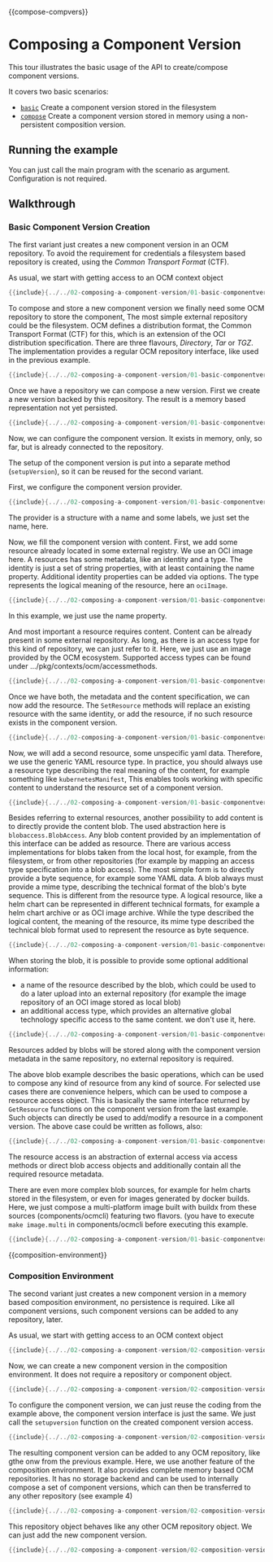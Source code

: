 {{compose-compvers}}
# Composing a Component Version

This tour illustrates the basic usage of the API to
create/compose component versions.

It covers two basic scenarios:
- [`basic`](01-basic-componentversion-creation.go) Create a component version stored in the filesystem
- [`compose`](02-composition-version.go) Create a component version stored in memory using a non-persistent composition version.

## Running the example

You can just call the main program with the scenario as argument. Configuration is not required.

## Walkthrough

### Basic Component Version Creation

The first variant just creates a new component version
in an OCM repository. To avoid the requirement for 
credentials a filesystem based repository is created, using
the *Common Transport Format* (CTF).

As usual, we start with getting access to an OCM context
object

```go
{{include}{../../02-composing-a-component-version/01-basic-componentversion-creation.go}{default context}}
```

To compose and store a new component version
we finally need some OCM repository to
store the component, The most simple
external repository could be the filesystem.
OCM defines a distribution format, the
Common Transport Format (CTF) for this,
which is an extension of the OCI distribution
specification.
There are three flavours, *Directory*, *Tar* or *TGZ*.
The implementation provides a regular OCM repository
interface, like used in the previous example.

```go
{{include}{../../02-composing-a-component-version/01-basic-componentversion-creation.go}{create ctf}}
```

Once we have a repository we can compose a new version.
First we create a new version backed by this repository.
The result is a memory based representation not yet persisted.

```go
{{include}{../../02-composing-a-component-version/01-basic-componentversion-creation.go}{new version}}
```

Now, we can configure the component version. It exists in memory, only,
so far, but is already connected to the repository.

The setup of the component version is put into a 
separate method (`setupVersion`), so it can be reused for the second variant.

First, we configure the component version provider.

```go
{{include}{../../02-composing-a-component-version/01-basic-componentversion-creation.go}{setup provider}}
```

The provider is a structure with a name and some labels, we just set
the name, here.

Now, we fill the component version with content.
First, we add some resource already located in
some external registry. We use an OCI image here.
A resources has some metadata, like an identity
and a type.
The identity is just a set of string properties,
with at least containing the name property.
Additional identity properties can be added via
options.
The type represents the logical meaning of the
resource, here an `ociImage`.

```go
{{include}{../../02-composing-a-component-version/01-basic-componentversion-creation.go}{setup resource meta}}
```

In this example, we just use the name property.

And most important a resource requires content.
Content can be already present in some external
repository. As long, as there is an access type
for this kind of repository, we can just refer to it.
Here, we just use an image provided by the
OCM ecosystem.
Supported access types can be found under
.../pkg/contexts/ocm/accessmethods.

```go
{{include}{../../02-composing-a-component-version/01-basic-componentversion-creation.go}{setup image access}}
```

Once we have both, the metadata and the content specification,
we can now add the resource. 
The `SetResource` methods will replace an existing resource with the same
identity, or add the resource, if no such resource exists in the component
version.

```go
{{include}{../../02-composing-a-component-version/01-basic-componentversion-creation.go}{setup resource}}
```

Now, we will add a second resource, some unspecific yaml data.
Therefore, we use the generic YAML resource type.
In practice, you should always use a resource type describing
the real meaning of the content, for example something like
`kubernetesManifest`, This enables tools working with specific content
to understand the resource set of a component version.

```go
{{include}{../../02-composing-a-component-version/01-basic-componentversion-creation.go}{setup second meta}}
```

Besides referring to external resources, another possibility
to add content is to directly provide the content blob. The
used abstraction here is `blobaccess.BlobAccess`.
Any blob content provided by an implementation of this
interface can be added as resource.
There are various access implementations for blobs
taken from the local host, for example, from the filesystem,
or from other repositories (for example by mapping
an access type specification into a blob access).
The most simple form is to directly provide a byte sequence,
for example some YAML data.
A blob always must provide a mime type, describing the
technical format of the blob's byte sequence. This is different
from the resource type. A logical resource, like a helm chart can be
represented in different technical formats, for example a helm chart
archive or as OCI image archive. While the type described the
logical content, the meaning of the resource, its mime type
described the technical blob format used to represent
the resource as byte sequence.

```go
{{include}{../../02-composing-a-component-version/01-basic-componentversion-creation.go}{string blob access}}
```

When storing the blob, it is possible to provide some
optional additional information:
- a name of the resource described by the blob, which could
  be used to do a later upload into an external repository
  (for example the image repository of an OCI image stored
  as local blob)
- an additional access type, which provides an alternative
  global technology specific access to the same content.
  we don't use it, here.

```go
{{include}{../../02-composing-a-component-version/01-basic-componentversion-creation.go}{setup by blob access}}
```

Resources added by blobs will be stored along with the component
version metadata in the same repository, no external
repository is required.

The above blob example describes the basic operations,
which can be used to compose any kind of resource 
from any kind of source.
For selected use cases there are convenience helpers,
which can be used to compose a resource access object.
This is basically the same interface returned by `GetResource`
functions on the component version from the last example.
Such objects can directly be used to add/modify a resource in a
component version.
The above case could be written as follows, also:

```go
{{include}{../../02-composing-a-component-version/01-basic-componentversion-creation.go}{setup by access}}
```

The resource access is an abstraction of external access via access
methods or direct blob access objects and additionally
contain all the required resource metadata.

There are even more complex blob sources, for example
for helm charts stored in the filesystem, or even for images
generated by docker builds.
Here, we just compose a multi-platform image built with buildx
from these sources (components/ocmcli) featuring two flavors.
(you have to execute `make image.multi` in components/ocmcli
before executing this example.

```go
{{include}{../../02-composing-a-component-version/01-basic-componentversion-creation.go}{setup by docker}}
```

{{composition-environment}}
### Composition Environment

The second variant just creates a new component version
in a memory based composition environment, no persistence is 
required. Like all component versions, such component versions
can be added to any repository, later.

As usual, we start with getting access to an OCM context
object

```go
{{include}{../../02-composing-a-component-version/02-composition-version.go}{default context}}
```

Now, we can create a new component version in the composition
environment. It does not require a repository or component object.

```go
{{include}{../../02-composing-a-component-version/02-composition-version.go}{new version}}
```

To configure the component version, we can just reuse the coding
from the example above, the component version interface is just the same.
We just call the `setupversion` function on the created component version access.

```go
{{include}{../../02-composing-a-component-version/02-composition-version.go}{setup version}}
```

The resulting component version can be added to any OCM repository,
like gthe onw from the previous example.
Here, we use another feature of the composition environment. It also provides
complete memory based OCM repositories.
It has no storage backend and can be used to internally compose
a set of component versions, which can then be transferred
to any other repository (see example 4)

```go
{{include}{../../02-composing-a-component-version/02-composition-version.go}{create composition repository}}
```

This repository object behaves like any other OCM repository object. We can just
add the new component version.

```go
{{include}{../../02-composing-a-component-version/02-composition-version.go}{add version}}
```